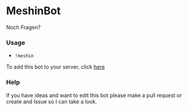 # MeshinBot
Noch Fragen?

### Usage
* ``!meshin``

To add this bot to your server, click [here](https://discordapp.com/api/oauth2/authorize?client_id=679241775969337347&permissions=2048&scope=bot)

### Help
If you have ideas and want to edit this bot please make a pull request or create and Issue so I can take a look.
